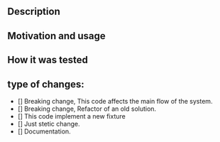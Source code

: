 ## Description
<!-- Add a short description about what you did and how you did it -->



## Motivation and usage
<!-- why you did it?  -->



## How it was tested
<!-- why you did it?  -->


## type of changes:
<!-- mark with 'x' the options that  apply on your PR  -->
- [] Breaking change, This code affects the main flow of the system.
- [] Breaking change, Refactor of an old solution.
- [] This code implement a new fixture
- [] Just stetic change.
- [] Documentation.

